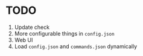 # TODO
1. Update check
2. More configurable things in `config.json`
3. Web UI
4. Load `config.json` and `commands.json` dynamically